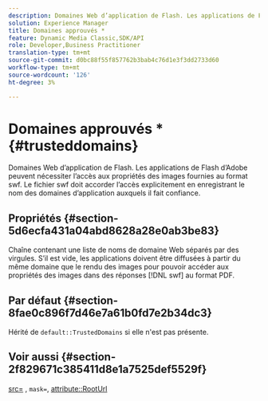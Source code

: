 ```yaml
---
description: Domaines Web d’application de Flash. Les applications de Flash d’Adobe peuvent nécessiter l’accès aux propriétés des images fournies au format swf. Le fichier swf doit accorder l’accès explicitement en enregistrant le nom des domaines d’application auxquels il fait confiance.
solution: Experience Manager
title: Domaines approuvés *
feature: Dynamic Media Classic,SDK/API
role: Developer,Business Practitioner
translation-type: tm+mt
source-git-commit: d0bc88f55f857762b3bab4c76d1e3f3dd2733d60
workflow-type: tm+mt
source-wordcount: '126'
ht-degree: 3%

---
```



# Domaines approuvés *{#trusteddomains}

Domaines Web d’application de Flash. Les applications de Flash d’Adobe peuvent nécessiter l’accès aux propriétés des images fournies au format swf. Le fichier swf doit accorder l’accès explicitement en enregistrant le nom des domaines d’application auxquels il fait confiance.

## Propriétés {#section-5d6ecfa431a04abd8628a28e0ab3be83}

Chaîne contenant une liste de noms de domaine Web séparés par des virgules. S’il est vide, les applications doivent être diffusées à partir du même domaine que le rendu des images pour pouvoir accéder aux propriétés des images dans des réponses [!DNL swf] au format PDF.

## Par défaut {#section-8fae0c896f7d46e7a61b0fd7e2b34dc3}

Hérité de `default::TrustedDomains` si elle n&#39;est pas présente.

## Voir aussi {#section-2f829671c385411d8e1a7525def5529f}

[src=](../../../../../ir-api/http-protocol/image-rendering-api-ref/c-ir-http-protocol-ref/c-ir-http-protocol-command-reference/r-ir-src.md#reference-62c98abad22149d68d405ed6aaff8272) ,  `mask=`,  [attribute::RootUrl](../../../../../ir-api/material-cat/image-rendering-api-ref/c-ir-material-catalog/c-ir-attributes-reference/r-ir-rooturl.md#reference-b8d706a573814802bd6794223cc78402)
